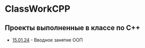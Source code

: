 # ClassWorkCPP
## Проекты выполненные в классе по C++
- [15.01.24](15.01.24) - Вводное занятие  ООП
